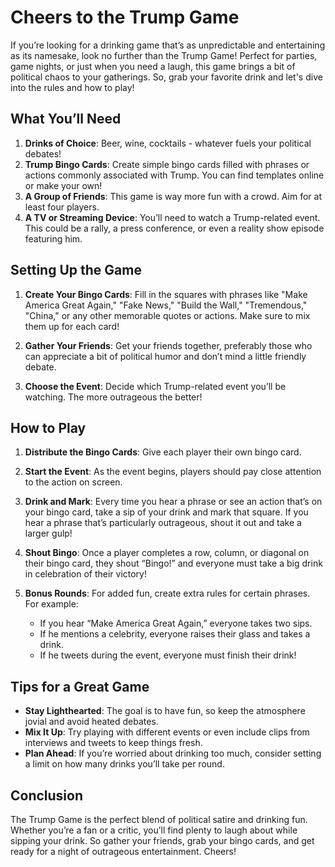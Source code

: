 # Cheers to the Trump Game

If you’re looking for a drinking game that’s as unpredictable and entertaining as its namesake, look no further than the Trump Game! Perfect for parties, game nights, or just when you need a laugh, this game brings a bit of political chaos to your gatherings. So, grab your favorite drink and let's dive into the rules and how to play!

## What You’ll Need

1. **Drinks of Choice**: Beer, wine, cocktails - whatever fuels your political debates!
2. **Trump Bingo Cards**: Create simple bingo cards filled with phrases or actions commonly associated with Trump. You can find templates online or make your own!
3. **A Group of Friends**: This game is way more fun with a crowd. Aim for at least four players.
4. **A TV or Streaming Device**: You’ll need to watch a Trump-related event. This could be a rally, a press conference, or even a reality show episode featuring him.

## Setting Up the Game

1. **Create Your Bingo Cards**: Fill in the squares with phrases like "Make America Great Again," "Fake News," "Build the Wall," "Tremendous," "China," or any other memorable quotes or actions. Make sure to mix them up for each card!
   
2. **Gather Your Friends**: Get your friends together, preferably those who can appreciate a bit of political humor and don’t mind a little friendly debate.

3. **Choose the Event**: Decide which Trump-related event you’ll be watching. The more outrageous the better!

## How to Play

1. **Distribute the Bingo Cards**: Give each player their own bingo card. 

2. **Start the Event**: As the event begins, players should pay close attention to the action on screen.

3. **Drink and Mark**: Every time you hear a phrase or see an action that’s on your bingo card, take a sip of your drink and mark that square. If you hear a phrase that’s particularly outrageous, shout it out and take a larger gulp!

4. **Shout Bingo**: Once a player completes a row, column, or diagonal on their bingo card, they shout “Bingo!” and everyone must take a big drink in celebration of their victory!

5. **Bonus Rounds**: For added fun, create extra rules for certain phrases. For example:
   - If you hear “Make America Great Again,” everyone takes two sips.
   - If he mentions a celebrity, everyone raises their glass and takes a drink.
   - If he tweets during the event, everyone must finish their drink!

## Tips for a Great Game

- **Stay Lighthearted**: The goal is to have fun, so keep the atmosphere jovial and avoid heated debates.
- **Mix It Up**: Try playing with different events or even include clips from interviews and tweets to keep things fresh.
- **Plan Ahead**: If you’re worried about drinking too much, consider setting a limit on how many drinks you’ll take per round.

## Conclusion

The Trump Game is the perfect blend of political satire and drinking fun. Whether you’re a fan or a critic, you’ll find plenty to laugh about while sipping your drink. So gather your friends, grab your bingo cards, and get ready for a night of outrageous entertainment. Cheers!
